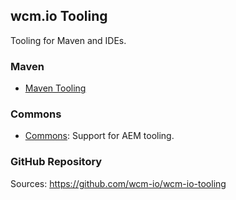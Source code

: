 ## wcm.io Tooling

Tooling for Maven and IDEs.


### Maven

* [Maven Tooling](maven/)


### Commons

* [Commons](commons/): Support for AEM tooling.


### GitHub Repository

Sources: https://github.com/wcm-io/wcm-io-tooling
